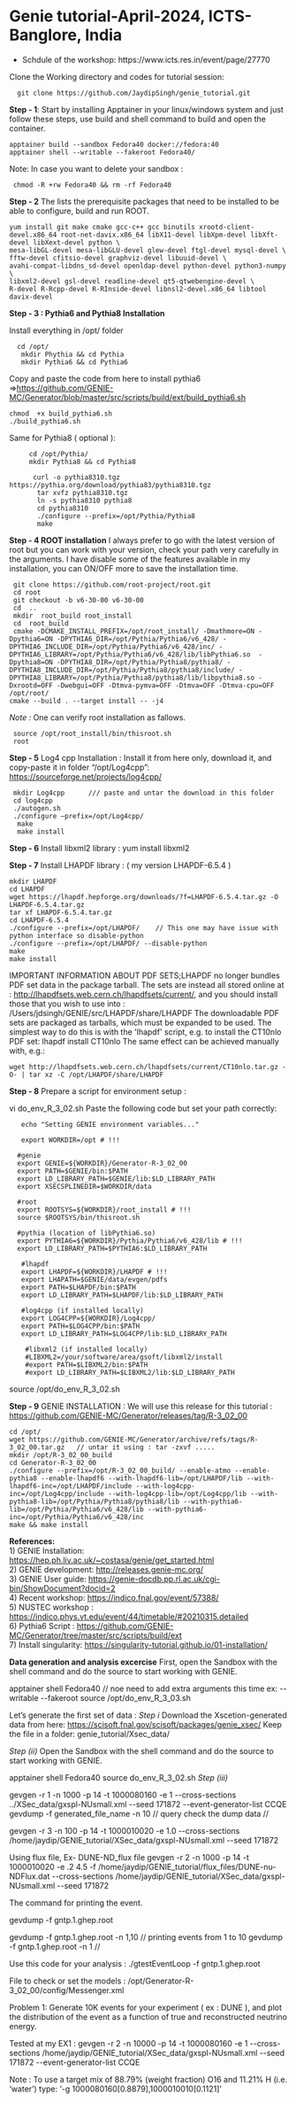 # Genie tutorial-April-2024, ICTS-Banglore, India 


<ul>
<li>Schdule of the workshop:  https://www.icts.res.in/event/page/27770</li>
</ul>

Clone the Working directory and codes for tutorial session:   

      git clone https://github.com/JaydipSingh/genie_tutorial.git

  **Step - 1**: Start by installing Apptainer in your linux/windows system and just follow these steps, use build and shell command to build and open the container. 

 
    apptainer build --sandbox Fedora40 docker://fedora:40 
    apptainer shell --writable --fakeroot Fedora40/


Note: In case you want to delete your sandbox : 
    
     chmod -R +rw Fedora40 && rm -rf Fedora40

 **Step - 2**  The lists the prerequisite packages that need to be installed to be able to configure, build and run ROOT.
 

    yum install git make cmake gcc-c++ gcc binutils xrootd-client-devel.x86_64 root-net-davix.x86_64 libX11-devel libXpm-devel libXft-devel libXext-devel python \
    mesa-libGL-devel mesa-libGLU-devel glew-devel ftgl-devel mysql-devel \
    fftw-devel cfitsio-devel graphviz-devel libuuid-devel \
    avahi-compat-libdns_sd-devel openldap-devel python-devel python3-numpy \
    libxml2-devel gsl-devel readline-devel qt5-qtwebengine-devel \
    R-devel R-Rcpp-devel R-RInside-devel libnsl2-devel.x86_64 libtool davix-devel


**Step - 3 : Pythia6 and Pythia8 Installation**

Install everything in /opt/ folder 
       

      cd /opt/
       mkdir Phythia && cd Pythia
       mkdir Pythia6 && cd Pythia6 

Copy and paste the code from here to install pythia6 =>https://github.com/GENIE-MC/Generator/blob/master/src/scripts/build/ext/build_pythia6.sh

    chmod  +x build_pythia6.sh 
    ./build_pythia6.sh 

Same for Pythia8 ( optional ):

         cd /opt/Pythia/ 
         mkdir Pythia8 && cd Pythia8 

          curl -o pythia8310.tgz https://pythia.org/download/pythia83/pythia8310.tgz
           tar xvfz pythia8310.tgz
           ln -s pythia8310 pythia8
           cd pythia8310
           ./configure --prefix=/opt/Pythia/Pythia8 
           make 


**Step - 4 ROOT installation** 
I always prefer to go with the latest version of root but you can work with your version, check your path very carefully in the arguments. I have disable some of the features available in my installation, you can ON/OFF more to save the installation time.


     git clone https://github.com/root-project/root.git
     cd root
     git checkout -b v6-30-00 v6-30-00
     cd  ..
     mkdir  root_build root_install 
     cd  root_build
     cmake -DCMAKE_INSTALL_PREFIX=/opt/root_install/ -Dmathmore=ON -Dpythia6=ON -DPYTHIA6_DIR=/opt/Pythia/Pythia6/v6_428/ -DPYTHIA6_INCLUDE_DIR=/opt/Pythia/Pythia6/v6_428/inc/ -DPYTHIA6_LIBRARY=/opt/Pythia/Pythia6/v6_428/lib/libPythia6.so  -Dpythia8=ON -DPYTHIA8_DIR=/opt/Pythia/Pythia8/pythia8/ -DPYTHIA8_INCLUDE_DIR=/opt/Pythia/Pythia8/pythia8/include/ -DPYTHIA8_LIBRARY=/opt/Pythia/Pythia8/pythia8/lib/libpythia8.so -Dxrootd=OFF -Dwebgui=OFF -Dtmva-pymva=OFF -Dtmva=OFF -Dtmva-cpu=OFF /opt/root/
    cmake --build . --target install -- -j4 

*Note :* One can verify root installation as fallows.

     source /opt/root_install/bin/thisroot.sh
     root 
 

**Step - 5** Log4 cpp Installation : 
Install it from here only, download it, and copy-paste it in folder “/opt/Log4cpp”: 
https://sourceforge.net/projects/log4cpp/
     
     mkdir Log4cpp      /// paste and untar the download in this folder 
     cd log4cpp
     ./autogen.sh
     ./configure –prefix=/opt/Log4cpp/
      make 
      make install 


**Step - 6** Install libxml2 library :  yum install libxml2

**Step - 7** Install LHAPDF library : ( my version LHAPDF-6.5.4 )

    mkdir LHAPDF
    cd LHAPDF
    wget https://lhapdf.hepforge.org/downloads/?f=LHAPDF-6.5.4.tar.gz -O LHAPDF-6.5.4.tar.gz
    tar xf LHAPDF-6.5.4.tar.gz
    cd LHAPDF-6.5.4
    ./configure --prefix=/opt/LHAPDF/    // This one may have issue with python interface so disable-python  
    ./configure --prefix=/opt/LHAPDF/ --disable-python
    make
    make install 

IMPORTANT INFORMATION ABOUT PDF SETS;LHAPDF no longer bundles PDF set data in the package tarball.
The sets are instead all stored online at : http://lhapdfsets.web.cern.ch/lhapdfsets/current/, and you should install those that you wish to use into : /Users/jdsingh/GENIE/src/LHAPDF/share/LHAPDF
The downloadable PDF sets are packaged as tarballs, which
must be expanded to be used. The simplest way to do this is with the 'lhapdf' script, e.g. to install the CT10nlo PDF set: lhapdf install CT10nlo
The same effect can be achieved manually with, e.g.: 

    wget http://lhapdfsets.web.cern.ch/lhapdfsets/current/CT10nlo.tar.gz -O- | tar xz -C /opt/LHAPDF/share/LHAPDF

**Step - 8**
Prepare a script for environment setup : 

vi do_env_R_3_02.sh
Paste the following code but set your path correctly: 


       echo "Setting GENIE environment variables..."

       export WORKDIR=/opt # !!!

      #genie
      export GENIE=${WORKDIR}/Generator-R-3_02_00
      export PATH=$GENIE/bin:$PATH
      export LD_LIBRARY_PATH=$GENIE/lib:$LD_LIBRARY_PATH
      export XSECSPLINEDIR=$WORKDIR/data

      #root
      export ROOTSYS=${WORKDIR}/root_install # !!!
      source $ROOTSYS/bin/thisroot.sh

      #pythia (location of libPythia6.so)
      export PYTHIA6=${WORKDIR}/Pythia/Pythia6/v6_428/lib # !!!
      export LD_LIBRARY_PATH=$PYTHIA6:$LD_LIBRARY_PATH

       #lhapdf
       export LHAPDF=${WORKDIR}/LHAPDF # !!!
       export LHAPATH=$GENIE/data/evgen/pdfs
       export PATH=$LHAPDF/bin:$PATH
       export LD_LIBRARY_PATH=$LHAPDF/lib:$LD_LIBRARY_PATH

       #log4cpp (if installed locally)
       export LOG4CPP=${WORKDIR}/Log4cpp/
       export PATH=$LOG4CPP/bin:$PATH
       export LD_LIBRARY_PATH=$LOG4CPP/lib:$LD_LIBRARY_PATH

        #libxml2 (if installed locally)
        #LIBXML2=/your/software/area/gsoft/libxml2/install
        #export PATH=$LIBXML2/bin:$PATH
        #export LD_LIBRARY_PATH=$LIBXML2/lib:$LD_LIBRARY_PATH


source /opt/do_env_R_3_02.sh


**Step - 9** GENIE INSTALLATION : We will use this release for this tutorial : https://github.com/GENIE-MC/Generator/releases/tag/R-3_02_00
 
    cd /opt/ 
    wget https://github.com/GENIE-MC/Generator/archive/refs/tags/R-3_02_00.tar.gz   // untar it using : tar -zxvf .....
    mkdir /opt/R-3_02_00_build 
    cd Generator-R-3_02_00
    ./configure --prefix=/opt/R-3_02_00_build/ --enable-atmo --enable-pythia8 --enable-lhapdf6 --with-lhapdf6-lib=/opt/LHAPDF/lib --with-lhapdf6-inc=/opt/LHAPDF/include --with-log4cpp-inc=/opt/Log4cpp/include --with-log4cpp-lib=/opt/Log4cpp/lib --with-pythia8-lib=/opt/Pythia/Pythia8/pythia8/lib --with-pythia6-lib=/opt/Pythia/Pythia6/v6_428/lib --with-pythia6-inc=/opt/Pythia/Pythia6/v6_428/inc
    make && make install 


**References:**<br />
      1) GENIE Installation: https://hep.ph.liv.ac.uk/~costasa/genie/get_started.html <br />
      2) GENIE development: http://releases.genie-mc.org/   <br />
      3) GENIE User guide: https://genie-docdb.pp.rl.ac.uk/cgi-bin/ShowDocument?docid=2 <br />
      4)  Recent workshop: https://indico.fnal.gov/event/57388/ <br />
      5) NUSTEC workshop :  https://indico.phys.vt.edu/event/44/timetable/#20210315.detailed <br />
      6) Pythia6 Script : https://github.com/GENIE-MC/Generator/tree/master/src/scripts/build/ext  <br />
      7) Install singularity: https://singularity-tutorial.github.io/01-installation/


**Data generation and analysis excercise**
 First, open the Sandbox with the shell command and do the source to start working with GENIE.

  apptainer shell Fedora40   // noe need to add extra arguments this time ex: --writable --fakeroot
  source /opt/do_env_R_3_03.sh

Let’s generate the first set of data : 
*Step i* 
Download the Xscetion-generated data from here: https://scisoft.fnal.gov/scisoft/packages/genie_xsec/
Keep the file in a folder: genie_tutorial/Xsec_data/ 

*Step (ii)*
Open the Sandbox with the shell command and do the source to start working with GENIE. 

apptainer shell Fedora40
source do_env_R_3_02.sh
*Step (iii)*

  gevgen -r 1 -n 1000 -p 14 -t 1000080160 -e 1 --cross-sections ../XSec_data/gxspl-NUsmall.xml --seed 171872 --event-generator-list CCQE
  gevdump -f generated_file_name -n 10   // query check the dump data //  



gevgen -r 3 -n 100 -p 14 -t 1000010020 -e 1.0 --cross-sections /home/jaydip/GENIE_tutorial/XSec_data/gxspl-NUsmall.xml --seed 171872

Using flux file, Ex- DUNE-ND_flux file 
gevgen -r 2 -n 1000 -p 14 -t 1000010020 -e .2 4.5 -f /home/jaydip/GENIE_tutorial/flux_files/DUNE-nu-NDFlux.dat --cross-sections /home/jaydip/GENIE_tutorial/XSec_data/gxspl-NUsmall.xml --seed 171872



The command for printing the event.

  gevdump -f gntp.1.ghep.root
  
   gevdump -f gntp.1.ghep.root -n 1,10   //           printing events from 1 to 10 
    gevdump -f gntp.1.ghep.root -n 1     //  

   Use this code for your analysis : 
      ./gtestEventLoop -f gntp.1.ghep.root

File to check or set the models : 
/opt/Generator-R-3_02_00/config/Messenger.xml


  Problem 1: Generate 10K events for your experiment ( ex : DUNE ), and plot the distribution of the event as a function of true and reconstructed neutrino energy. 

Tested at my EX1 : gevgen -r 2 -n 10000 -p 14 -t 1000080160 -e 1 --cross-sections /home/jaydip/GENIE_tutorial/XSec_data/gxspl-NUsmall.xml --seed 171872 --event-generator-list CCQE

Note : To use a target mix of 88.79% (weight fraction) O16 and 11.21% H (i.e. ‘water’) type: ‘-g 1000080160[0.8879],1000010010[0.1121]’
 


